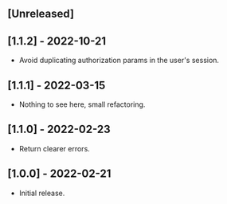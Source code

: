 ## [Unreleased]

## [1.1.2] - 2022-10-21

- Avoid duplicating authorization params in the user's session.

## [1.1.1] - 2022-03-15

- Nothing to see here, small refactoring.

## [1.1.0] - 2022-02-23

- Return clearer errors.

## [1.0.0] - 2022-02-21

- Initial release.

